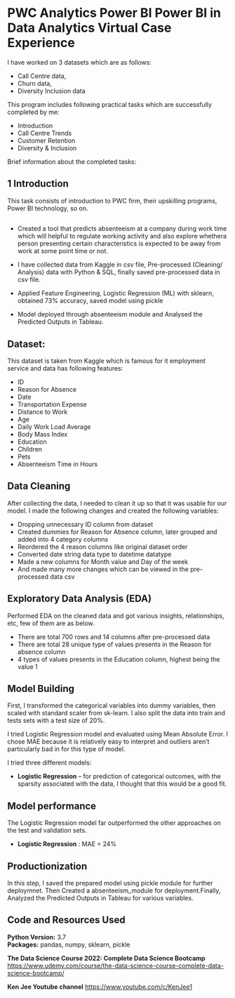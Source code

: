 # PWC Analytics Power BI Power BI in Data Analytics Virtual Case Experience
I have worked on 3 datasets which are as follows:
* Call Centre data, 
* Churn data,
* Diversity Inclusion data


This program includes following practical tasks which are successfully completed by me:

* Introduction
* Call Centre Trends
* Customer Retention
* Diversity & Inclusion


Brief information about the completed tasks:

## 1 Introduction
This task consists of introduction to PWC firm, their upskilling programs, Power BI technology, so on.


##



* Created a tool that predicts absenteeism at a company during work time which will helpful to regulate working activity and also explore whethera person presenting certain characteristics is expected to be away from work at some point time or not.

* I have collected data from Kaggle in csv file, Pre-processed (Cleaning/ Analysis) data with Python & SQL, finally saved pre-processed data in csv file.
* Applied Feature Engineering, Logistic Regression (ML) with sklearn, obtained 73% accuracy, saved model using pickle
* Model deployed through absenteeism module and Analysed the Predicted Outputs in Tableau.

## Dataset:
This dataset is taken from Kaggle which is famous for it employment service and data has following features:
*	ID
*	Reason for Absence
*	Date
*	Transportation Expense
*	Distance to Work 
*	Age
*	Daily Work Load Average
*	Body Mass Index
*	Education
*	Children 
*	Pets
*	Absenteeism Time in Hours



## Data Cleaning
After collecting the data, I needed to clean it up so that it was usable for our model. I made the following changes and created the following variables:

*	Dropping unnecessary ID column from dataset
*	Created dummies for Reason for Absence column, later grouped and added into 4 category columns
*	Reordered the 4 reason columns like original dataset order
*	Converted date string data type to datetime datatype 
*	Made a new columns for Month value and Day of the week
*	And made many more changes which can be viewed in the pre-processed data csv

## Exploratory Data Analysis (EDA)
Performed EDA on the cleaned data and got various insights, relationships, etc, few of them are as below.

* There are total 700 rows and 14 columns after pre-processed data
* There are total 28 unique type of values presents in the Reason for absence column
* 4 types of values presents in the Education column, highest being the value 1


## Model Building 

First, I transformed the categorical variables into dummy variables, then scaled with standard scaler from sk-learn. I also split the data into train and tests sets with a test size of 20%.   

I tried Logistic Regression model and evaluated using Mean Absolute Error. I chose MAE because it is relatively easy to interpret and outliers aren’t particularly bad in for this type of model.   

I tried three different models:
*	**Logistic Regression** – for prediction of categorical outcomes, with the sparsity associated with the data, I thought that this would be a good fit.  

## Model performance
The Logistic Regression model far outperformed the other approaches on the test and validation sets. 
*	**Logistic Regression** : MAE = 24%



## Productionization 
In this step, I saved the prepared model using pickle module for further deploymnet. Then Created a absenteeism_module for deployment.Finally, Analyzed the Predicted Outputs in Tableau for various variables.



## Code and Resources Used 
**Python Version:** 3.7  
**Packages:** pandas, numpy, sklearn, pickle

**The Data Science Course 2022: Complete Data Science Bootcamp**
https://www.udemy.com/course/the-data-science-course-complete-data-science-bootcamp/

**Ken Jee Youtube channel**
https://www.youtube.com/c/KenJee1







